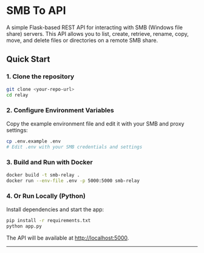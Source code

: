 # SMB To API

A simple Flask-based REST API for interacting with SMB (Windows file share) servers. This API allows you to list, create, retrieve, rename, copy, move, and delete files or directories on a remote SMB share.

## Quick Start

### 1. Clone the repository

```sh
git clone <your-repo-url>
cd relay
```

### 2. Configure Environment Variables

Copy the example environment file and edit it with your SMB and proxy settings:

```sh
cp .env.example .env
# Edit .env with your SMB credentials and settings
```

### 3. Build and Run with Docker

```sh
docker build -t smb-relay .
docker run --env-file .env -p 5000:5000 smb-relay
```

### 4. Or Run Locally (Python)

Install dependencies and start the app:

```sh
pip install -r requirements.txt
python app.py
```

The API will be available at [http://localhost:5000](http://localhost:5000).

---
